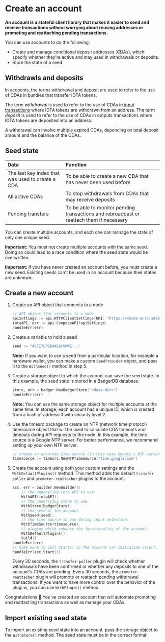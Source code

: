 # Create an account

**An account is a stateful client library that makes it easier to send and receive transactions without worrying about reusing addresses or promoting and reattaching pending transactions.**

You can use accounts to do the following:

* Create and manage conditional deposit addresses (CDAs), which specify whether they're active and may used in withdrawals or deposits.
* Store the state of a seed

## Withdrawls and deposits

In accounts, the terms withdrawal and deposit are used to refer to the use of CDAs in bundles that transfer IOTA tokens.

The term _withdrawal_ is used to refer to the use of CDAs in [input transactions](root://iota-basics/0.1/concepts/bundles-and-transactions.md) where IOTA tokens are withdrawn from an address. The term _deposit_ is used to refer to the use of CDAs in outputs transactions where IOTA tokens are deposited into an address.

A withdrawal can involve multiple expired CDAs, depending on total deposit amount and the balance of the CDAs.

## Seed state

|**Data**| **Function**|
|:-----------------|:----------|
|The last key index that was used to create a CDA| To be able to create a new CDA that has never been used before|
|All active CDAs|To stop withdrawals from CDAs that may receive deposits|
|Pending transfers| To be able to monitor pending transactions and rebroadcast or reattach them if necessary|

You can create multiple accounts, and each one can manage the state of only one unique seed.

**Important:** You must not create multiple accounts with the same seed. Doing so could lead to a race condition where the seed state would be overwritten.

**Important:** If you have never created an account before, you must create a new seed. Existing seeds can't be used in an account because their states are unknown.

## Create a new account

1. Create an API object that connects to a node
   
    ```go
    // API object that connects to a node
    apiSettings := api.HTTPClientSettings{URI: "https://<node-url>:14265"}
    iotaAPI, err := api.ComposeAPI(apiSettings)
    handleErr(err)
    ```

2. Create a variable to hold a seed

    ```go
    seed := "ASFITGPSD9ASDFKRWE..."
    ```

     **Note:** If you want to use a seed from a particular location, for example a hardware wallet, you can make a custom `SeedProvider` object, and pass it to the `WithSeed()` method in step 5.

3. Create a storage object to which the account can save the seed state. In this example, the seed state is stored in a BadgerDB database.

    ```go
    store, err = badger.NewBadgerStore("<data-dir>")
    handleErr(err)
    ```

    **Note:** You can use the same storage object for multiple accounts at the same time. In storage, each account has a unique ID, which is created from a hash of address 0 with security level 2.

4. Use the timesrc package to create an NTP (network time protocol) timesource object that will be used to calculate CDA timeouts and timeouts during API requests to the node. In this example, the time source is a Google NTP server. For better performance, we recommend setting up your own NTP server.

     ```go
    // create an accurate time source (in this case Google's NTP server).
    timesource := timesrc.NewNTPTimeSource("time.google.com")
    ```

5. Create the account using both your custom settings and the `WithDefaultPlugins()` method. This method adds the default `transfer poller` and `promoter-reattacher` plugins to the account.

    ```go
    acc, err = builder.NewBuilder()
        // the underyling iota API to use.
        WithAPI(iotaAPI).
        // the underlying store to use.
        WithStore(badgerStore).
        // the seed of the account.
        WithSeed(seed).
        // the time source to use during input selection.
        WithTimeSource(timesource).
        // plugins which enhance the functionality of the account.
        WithDefaultPlugins().
        Build()
    handleErr(err)
    // make sure to call Start() so the account can initialize itself.
    handleErr(acc.Start())
    ```

    Every 30 seconds, the `transfer-poller` plugin will check whether withdrawals have been confirmed or whether any deposits to one of the account's CDAs  are pending. Every 30 seconds, the `promoter-reattacher` plugin will promote or reattach pending withdrawal transactions. If you want to have more control over the behavior of the plugins, you can use `WithPlugin()` method.

Congratulations :tada: You've created an account that will automate promoting and reattaching transactions as well as manage your CDAs.

## Import existing seed state

To import an existing seed state into an account, pass the storage object to the `WithStore()` method. The seed state must be in the correct format.
